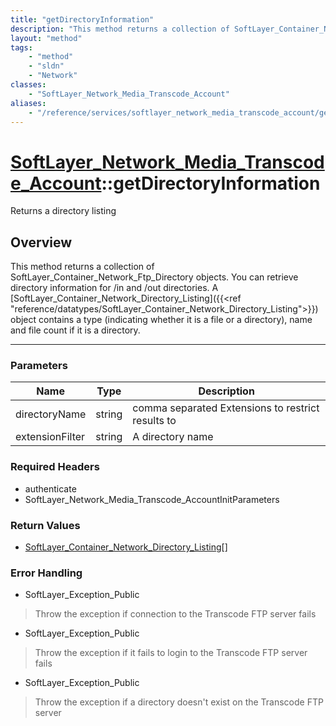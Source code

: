 ```yaml
---
title: "getDirectoryInformation"
description: "This method returns a collection of SoftLayer_Container_Network_Ftp_Directory objects. You can retrieve directory inform... "
layout: "method"
tags:
    - "method"
    - "sldn"
    - "Network"
classes:
    - "SoftLayer_Network_Media_Transcode_Account"
aliases:
    - "/reference/services/softlayer_network_media_transcode_account/getDirectoryInformation"
---
```

# [SoftLayer_Network_Media_Transcode_Account](/reference/services/SoftLayer_Network_Media_Transcode_Account)::getDirectoryInformation


Returns a directory listing


## Overview 
This method returns a collection of SoftLayer_Container_Network_Ftp_Directory objects. You can retrieve directory information for /in and /out directories. A [SoftLayer_Container_Network_Directory_Listing]({{<ref "reference/datatypes/SoftLayer_Container_Network_Directory_Listing">}}) object contains a type (indicating whether it is a file or a directory), name and file count if it is a directory. 

-----

### Parameters 
|Name | Type | Description |
| --- | --- | --- |
|directoryName| string| comma separated Extensions to restrict results to|
|extensionFilter| string| A directory name|


### Required Headers
* authenticate
* SoftLayer_Network_Media_Transcode_AccountInitParameters


### Return Values
* <a href='/reference/datatypes/SoftLayer_Container_Network_Directory_Listing'>SoftLayer_Container_Network_Directory_Listing[] </a>



### Error Handling

* SoftLayer_Exception_Public 

> Throw the exception if connection to the Transcode FTP server fails 

* SoftLayer_Exception_Public 

> Throw the exception if it fails to login to the Transcode FTP server fails 

* SoftLayer_Exception_Public 

> Throw the exception if a directory doesn't exist on the Transcode FTP server 



